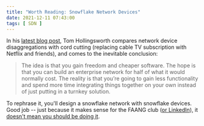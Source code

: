 ```yaml
---
title: "Worth Reading: Snowflake Network Devices"
date: 2021-12-11 07:43:00
tags: [ SDN ]
---
```

In his [latest blog post](https://networkingnerd.net/2021/12/10/is-disaggregation-going-to-be-cord-cutting-for-the-enterprise/), Tom Hollingsworth compares network device disaggregations with cord cutting (replacing cable TV subscription with Netflix and friends), and comes to the inevitable conclusion:

> The idea is that you gain freedom and cheaper software. The hope is that you can build an enterprise network for half of what it would normally cost. The reality is that you’re going to gain less functionality and spend more time integrating things together on your own instead of just putting in a turnkey solution.

To rephrase it, you'll design a snowflake network with snowflake devices. Good job -- just because it makes sense for the FAANG club ([or LinkedIn](/2016/09/whitebox-switching-at-linkedin-with.html)), it [doesn't mean you should be doing it](/2016/03/you-want-your-network-to-be-like.html).

